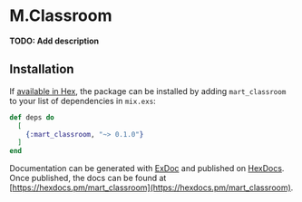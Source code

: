 # M.Classroom

**TODO: Add description**

## Installation

If [available in Hex](https://hex.pm/docs/publish), the package can be installed
by adding `mart_classroom` to your list of dependencies in `mix.exs`:

```elixir
def deps do
  [
    {:mart_classroom, "~> 0.1.0"}
  ]
end
```

Documentation can be generated with [ExDoc](https://github.com/elixir-lang/ex_doc)
and published on [HexDocs](https://hexdocs.pm). Once published, the docs can
be found at [https://hexdocs.pm/mart_classroom](https://hexdocs.pm/mart_classroom).

